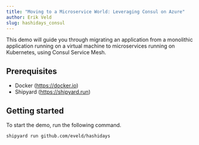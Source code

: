```yaml
---
title: "Moving to a Microservice World: Leveraging Consul on Azure"
author: Erik Veld
slug: hashidays_consul
---
```

This demo will guide you through migrating an application from a monolithic application running on a virtual machine to microservices running on Kubernetes, using Consul Service Mesh.

## Prerequisites
- Docker (https://docker.io)
- Shipyard (https://shipyard.run)

## Getting started
To start the demo, run the following command.
```
shipyard run github.com/eveld/hashidays
```